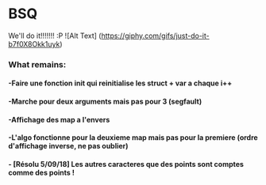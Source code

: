 # BSQ
We'll do it!!!!!!! :P
![Alt Text] (https://giphy.com/gifs/just-do-it-b7f0X8Okk1uyk)

### What remains:
#### -Faire une fonction init qui reinitialise les struct + var a chaque i++
#### -Marche pour deux arguments mais pas pour 3 (segfault)
#### -Affichage des map a l'envers
#### -L'algo fonctionne pour la deuxieme map mais pas pour la premiere (ordre d'affichage inverse, ne pas oublier)
#### - [Résolu 5/09/18] Les autres caracteres que des points sont comptes comme des points !
